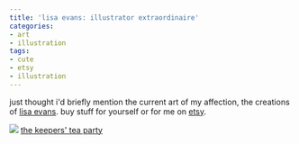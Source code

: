 ```yaml
---
title: 'lisa evans: illustrator extraordinaire'
categories:
- art
- illustration
tags:
- cute
- etsy
- illustration
---
```


just thought i'd briefly mention the current art of my affection, the creations of [lisa evans](http://www.firefluff.blogspot.com/). buy stuff for yourself or for me on [etsy](http://www.etsy.com/shop.php?user_id=6094999).


![](http://www.shannonethomas.com/words/blog/old-uploads/2009/02/il_fullxfull57285741.jpg)
[the keepers' tea party](http://www.etsy.com/view_listing.php?listing_id=21043244)

